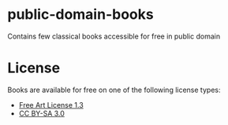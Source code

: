 # public-domain-books
Contains few classical books accessible for free in public domain


# License
Books are available for free on one of the following license types:
 - [Free Art License 1.3](https://artlibre.org/licence/lal/pl/)
 - [CC BY-SA 3.0]()

